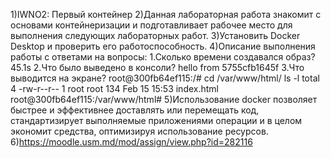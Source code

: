 1)IWNO2: Первый контейнер
2)Данная лабораторная работа знакомит с основами контейнеризации и подготавливает рабочее место для выполнения следующих лабораторных работ.
3)Установить Docker Desktop и проверить его работоспособность.
4)Описание выполнения работы с ответами на вопросы:
1.Сколько времени создавался образ?
45.1s
2.Что было выведено в консоли?
hello from 5755cfb1645f
3.Что выводится на экране?
root@300fb64ef115:/# cd /var/www/html/
ls -l
total 4
-rw-r--r-- 1 root root 134 Feb 15 15:53 index.html
root@300fb64ef115:/var/www/html#
5)Использование docker позволяет быстрее и эффективнее доставлять или перемещать код, стандартизирует выполняемые приложениями операции и в целом экономит средства, оптимизируя использование ресурсов.
6)https://moodle.usm.md/mod/assign/view.php?id=282116